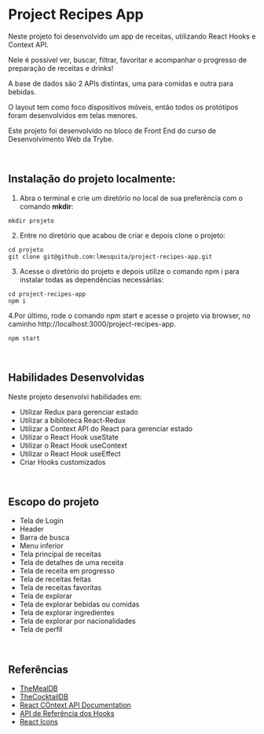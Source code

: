 # Project Recipes App
Neste projeto foi desenvolvido um app de receitas, utilizando React Hooks e Context API.

Nele é possível ver, buscar, filtrar, favoritar e acompanhar o progresso de preparação de receitas e drinks!

A base de dados são 2 APIs distintas, uma para comidas e outra para bebidas.

O layout tem como foco dispositivos móveis, então todos os protótipos foram desenvolvidos em telas menores.

Este projeto foi desenvolvido no bloco de Front End do curso de Desenvolvimento Web da Trybe.

<br />

## Instalação do projeto localmente:

1. Abra o terminal e crie um diretório no local de sua preferência com o comando **mkdir**:
```
mkdir projeto
```

2. Entre no diretório que acabou de criar e depois clone o projeto:
```
cd projeto
git clone git@github.com:lmesquita/project-recipes-app.git
```

3. Acesse o diretório do projeto e depois utilize o comando npm i para instalar todas as dependências necessárias:
```
cd project-recipes-app
npm i
```

4.Por último, rode o comando npm start e acesse o projeto via browser, no caminho http://localhost:3000/project-recipes-app.
```
npm start
```
<br />

## Habilidades Desenvolvidas
Neste projeto desenvolvi habilidades em:
- Utilizar Redux para gerenciar estado
- Utilizar a biblioteca React-Redux
- Utilizar a Context API do React para gerenciar estado
- Utilizar o React Hook useState
- Utilizar o React Hook useContext
- Utilizar o React Hook useEffect
- Criar Hooks customizados
<br />

## Escopo do projeto

- Tela de Login
- Header
- Barra de busca
- Menu inferior
- Tela principal de receitas
- Tela de detalhes de uma receita
- Tela de receita em progresso
- Tela de receitas feitas
- Tela de receitas favoritas
- Tela de explorar
- Tela de explorar bebidas ou comidas
- Tela de explorar ingredientes
- Tela de explorar por nacionalidades
- Tela de perfil
<br />

## Referências
- [TheMealDB](https://www.themealdb.com/api.php)
- [TheCocktailDB](https://www.thecocktaildb.com/api.php)
- [React COntext API Documentation](https://reactjs.org/docs/context.html)
- [API de Referência dos Hooks](https://pt-br.reactjs.org/docs/hooks-reference.html)
- [React Icons](https://react-icons.github.io/react-icons/)
